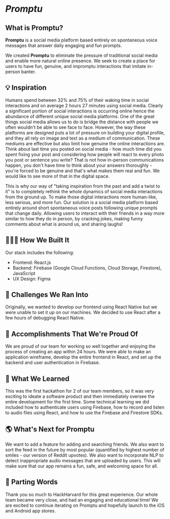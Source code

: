 # *Promptu*
## What is Promptu?

**Promptu** is a social media platform based entirely on spontaneous voice messages that answer daily engaging and fun prompts.

We created **Promptu** to eliminate the pressure of traditional social media and enable more natural online presence. We seek to create a place for users to have fun, genuine, and impromptu interactions that imitate in-person banter.

## 💡 Inspiration
Humans spend between 32% and 75% of their waking time in social interactions and on average 2 hours 27 minutes using social media. Clearly a significant portion of social interactions is occurring online hence the abundance of different unique social media platforms. One of the great things social media allows us to do is bridge the distance with people we often wouldn't be able to see face to face. However, the way these platforms are designed puts a lot of pressure on building your digital profile, and they all rely on image and text as a medium of communication. These mediums are effective but also limit how genuine the online interactions are. Think about last time you posted on social media - how much time did you spent fixing your post and considering how people will react to every photo you post or sentence you write? That is not how in-person communications happen, you don't have time to think about your answers thoroughly - you're forced to be genuine and that's what makes them real and fun. We would like to see more of that in the digital space. 

This is why our way of "taking inspiration from the past and add a twist to it" is to completely rethink the whole dynamics of social media interactions from the ground up. To make those digital interactions more human-like, less serious, and more fun. Our solution is a social media platform based entirely around short spontaneous voice posts following unique prompts that change daily. Allowing users to interact with their friends in a way more similar to how they do in person, by cracking jokes, making funny comments about what is around us, and sharing laughs! 

## 👩🏻‍💻 How We Built It

Our stack includes the following:

- Frontend: React.js
- Backend: Firebase (Google Cloud Functions, Cloud Storage, Firestore), JavaScript
- UX Design: Figma

## 🐛 Challenges We Ran Into 

Originally, we wanted to develop our frontend using React Native but we were unable to set it up on our machines. We decided to use React after a few hours of debugging React Native.

## 👏 Accomplishments That We're Proud Of

We are proud of our team for working so well together and enjoying the process of creating an app within 24 hours. We were able to make an application wireframe, develop the entire frontend in React, and set up the backend and user authentication in Firebase.

## 🔖 What We Learned

This was the first hackathon for 2 of our team members, so it was very exciting to ideate a software product and then immediately oversee the entire development for the first time. Some technical learning we did included how to authenticate users using Firebase, how to record and listen to audio files using React, and how to use the Firebase and Firestore SDKs.

## 🌎 What's Next for Promptu

We want to add a feature for adding and searching friends. We also want to sort the feed in the future by most popular (quantified by highest number of smiles - our version of Reddit upvotes).
We also want to incorporate NLP to detect inappropriate audio messages that are uploaded by users. This will make sure that our app remains a fun, safe, and welcoming space for all.

## 🤝 Parting Words

Thank you so much to HackHarvard for this great experience. Our whole team became very close, and had an engaging and educational time! We are excited to continue iterating on Promptu and hopefully launch to the iOS and Android app stores.

